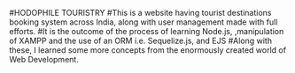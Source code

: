 #HODOPHILE TOURISTRY 
#This is a website having tourist destinations booking system across India, along with user management made with full efforts.
#It is the outcome of the process of learning Node.js, ,manipulation of XAMPP and the use of an ORM i.e. Sequelize.js, and EJS
#Along with these, I learned some more concepts from the enormously created world of Web Development.

